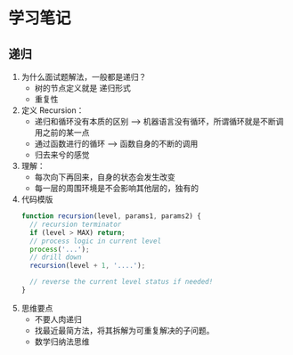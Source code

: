 # 学习笔记

## 递归
1. 为什么面试题解法，一般都是递归？
   - 树的节点定义就是 递归形式
   - 重复性
2. 定义 Recursion：
   - 递归和循环没有本质的区别 --> 机器语言没有循环，所谓循环就是不断调用之前的某一点
   - 通过函数进行的循环 --> 函数自身的不断的调用
   - 归去来兮的感觉
3. 理解：
   - 每次向下再回来，自身的状态会发生改变
   - 每一层的周围环境是不会影响其他层的，独有的
4. 代码模版
   ```javascript
   function recursion(level, params1, params2) {
     // recursion terminator
     if (level > MAX) return;
     // process logic in current level
     process('...');
     // drill down
     recursion(level + 1, '....');

     // reverse the current level status if needed!
   }
   ```
5. 思维要点
   - 不要人肉递归
   - 找最近最简方法，将其拆解为可重复解决的子问题。
   - 数学归纳法思维